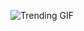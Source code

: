 ![Trending GIF](https://media0.giphy.com/media/v1.Y2lkPThiYjIxNzcyYWNtM2Q1dHhvZ2NpZjc2aTBwY3QzdGtlM28wZnZxODlia2p1OThkcCZlcD12MV9naWZzX3NlYXJjaCZjdD1n/GfLyPobJEnWDBJOhye/giphy.gif)
